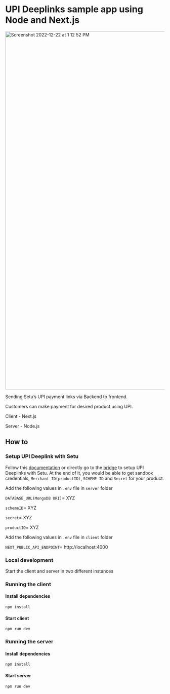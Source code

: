 # UPI Deeplinks sample app using Node and Next.js

<img width="1131" alt="Screenshot 2022-12-22 at 1 12 52 PM" src="https://user-images.githubusercontent.com/76595361/209083136-55da0e9e-5272-4889-9ab4-ad935af7e2e1.png">

Sending Setu’s UPI payment links via Backend to frontend.

Customers can make payment for desired product using UPI.

Client - Next.js

Server - Node.js

## How to

### Setup UPI Deeplink with Setu

Follow this [documentation](https://docs.setu.co/payments/upi-deeplinks/quickstart) or directly go to the [bridge](https://bridge.setu.co/) to setup UPI Deeplinks with Setu. At the end of it, you would be able to get sandbox credentials, `Merchant ID(productID)`, `SCHEME ID` and `Secret` for your product.

Add the following values in `.env` file in `server` folder

`DATABASE_URL(MongoDB URI)`= XYZ

`schemeID`= XYZ

`secret`= XYZ

`productID`= XYZ

Add the following values in `.env` file in `client` folder

`NEXT_PUBLIC_API_ENDPOINT`= http://localhost:4000


### Local development

Start the client and server in two different instances

### Running the client

#### Install dependencies

`npm install`

#### Start client

`npm run dev`

### Running the server

#### Install dependencies

`npm install`

#### Start server

`npm run dev`
